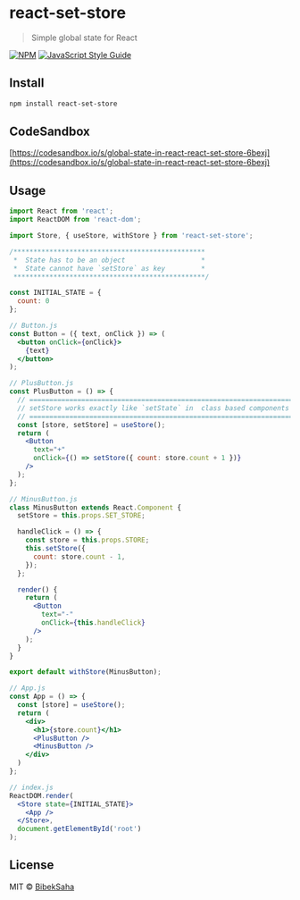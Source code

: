 # react-set-store

> Simple global state for React

[![NPM](https://img.shields.io/npm/v/react-set-store.svg)](https://www.npmjs.com/package/react-set-store) [![JavaScript Style Guide](https://img.shields.io/badge/code_style-standard-brightgreen.svg)](https://standardjs.com)

## Install

```bash
npm install react-set-store
```

## CodeSandbox
[https://codesandbox.io/s/global-state-in-react-react-set-store-6bexj](https://codesandbox.io/s/global-state-in-react-react-set-store-6bexj)

## Usage

```jsx
import React from 'react';
import ReactDOM from 'react-dom';

import Store, { useStore, withStore } from 'react-set-store';

/************************************************
 *  State has to be an object                   *
 *  State cannot have `setStore` as key         *
 ************************************************/

const INITIAL_STATE = {
  count: 0
};

// Button.js
const Button = ({ text, onClick }) => (
  <button onClick={onClick}>
    {text}
  </button>
);

// PlusButton.js
const PlusButton = () => {
  // ==================================================================
  // setStore works exactly like `setState` in  class based components
  // ==================================================================
  const [store, setStore] = useStore();
  return (
    <Button
      text="+"
      onClick={() => setStore({ count: store.count + 1 })}
    />
  );
};

// MinusButton.js
class MinusButton extends React.Component {
  setStore = this.props.SET_STORE;

  handleClick = () => {
    const store = this.props.STORE;
    this.setStore({
      count: store.count - 1,
    });
  };

  render() {
    return (
      <Button
        text="-"
        onClick={this.handleClick}
      />
    );
  }
}

export default withStore(MinusButton);

// App.js
const App = () => {
  const [store] = useStore();
  return (
    <div>
      <h1>{store.count}</h1>
      <PlusButton />
      <MinusButton />
    </div>
  )
};

// index.js
ReactDOM.render(
  <Store state={INITIAL_STATE}>
    <App />
  </Store>,
  document.getElementById('root')
);
```

## License

MIT © [BibekSaha](https://github.com/BibekSaha)
